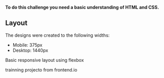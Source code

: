 **To do this challenge you need a basic understanding of HTML and CSS.**

## Layout

The designs were created to the following widths:

- Mobile: 375px
- Desktop: 1440px

Basic responsive layout using flexbox

trainning projecto from frontend.io